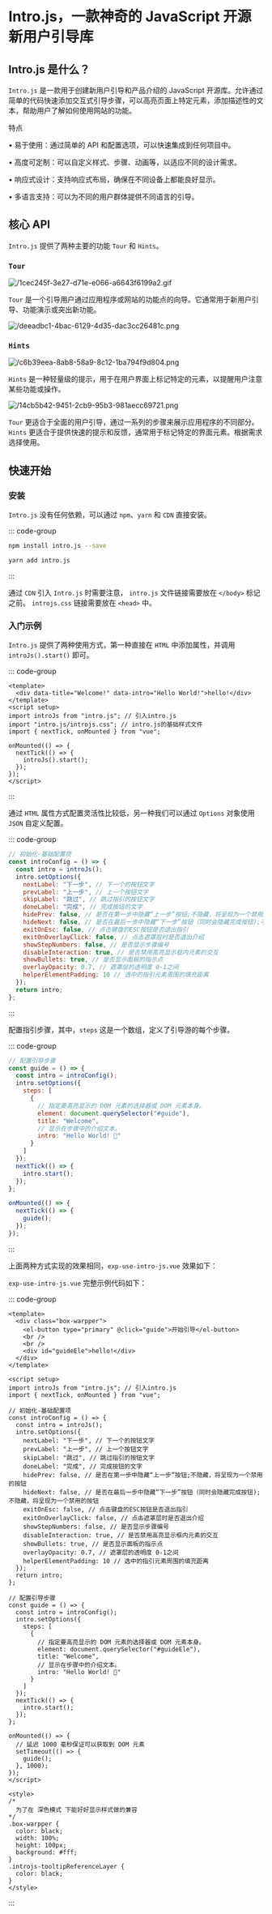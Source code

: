 # Intro.js，一款神奇的 JavaScript 开源新用户引导库

<article-info/>

<link-tag :linkList="[{ linkType: 'git', linkText:'Intro.js',linkUrl:'https://github.com/usablica/intro.js'},{ linkText:'Intro.js 官网',linkUrl:'https://introjs.com/'}]" />

## Intro.js 是什么？

`Intro.js` 是一款用于创建新用户引导和产品介绍的 JavaScript 开源库。允许通过简单的代码快速添加交互式引导步骤，可以高亮页面上特定元素，添加描述性的文本，帮助用户了解如何使用网站的功能。

<el-text size="large" type="danger">特点</el-text>

• <el-text size="large" type="danger">易于使用</el-text>：通过简单的 API 和配置选项，可以快速集成到任何项目中。

• <el-text size="large" type="danger">高度可定制</el-text>：可以自定义样式、步骤、动画等，以适应不同的设计需求。

• <el-text size="large" type="danger">响应式设计</el-text>：支持响应式布局，确保在不同设备上都能良好显示。

• <el-text size="large" type="danger">多语言支持</el-text>：可以为不同的用户群体提供不同语言的引导。

## 核心 API

`Intro.js` 提供了两种主要的功能 `Tour` 和 `Hints`。

### `Tour`

![/1cec245f-3e27-d71e-e066-a6643f6199a2.gif](/1cec245f-3e27-d71e-e066-a6643f6199a2.gif)

`Tour` 是一个引导用户通过应用程序或网站的功能点的向导。它通常用于新用户引导、功能演示或突出新功能。

![/deeadbc1-4bac-6129-4d35-dac3cc26481c.png](/deeadbc1-4bac-6129-4d35-dac3cc26481c.png)

### `Hints`

![/c6b39eea-8ab8-58a9-8c12-1ba794f9d804.png](/c6b39eea-8ab8-58a9-8c12-1ba794f9d804.png)

`Hints` 是一种轻量级的提示，用于在用户界面上标记特定的元素，以提醒用户注意某些功能或操作。

![/14cb5b42-9451-2cb9-95b3-981aecc69721.png](/14cb5b42-9451-2cb9-95b3-981aecc69721.png)

`Tour` 更适合于全面的用户引导，通过一系列的步骤来展示应用程序的不同部分。`Hints` 更适合于提供快速的提示和反馈，通常用于标记特定的界面元素。根据需求选择使用。

## 快速开始

### 安装

`Intro.js` 没有任何依赖，可以通过 `npm`、`yarn` 和 `CDN` 直接安装。

::: code-group

```bash [npm]
npm install intro.js --save
```

```bash [yarn]
yarn add intro.js
```

:::

通过 `CDN` 引入 `Intro.js` 时需要注意， `intro.js` 文件链接需要放在 `</body>` 标记之前。 `introjs.css` 链接需要放在 `<head>` 中。

### 入门示例

`Intro.js` 提供了两种使用方式，第一种直接在 `HTML` 中添加属性，并调用 `introJs().start()` 即可。

::: code-group

```vue
<template>
  <div data-title="Welcome!" data-intro="Hello World!">hello!</div>
</template>
<script setup>
import introJs from "intro.js"; // 引入intro.js
import "intro.js/introjs.css"; // intro.js的基础样式文件
import { nextTick, onMounted } from "vue";

onMounted(() => {
  nextTick(() => {
    introJs().start();
  });
});
</script>
```

:::

通过 `HTML` 属性方式配置灵活性比较低，另一种我们可以通过 `Options` 对象使用 `JSON` 自定义配置。

::: code-group

```js
// 初始化-基础配置项
const introConfig = () => {
  const intro = introJs();
  intro.setOptions({
    nextLabel: "下一步", // 下一个的按钮文字
    prevLabel: "上一步", // 上一个按钮文字
    skipLabel: "跳过", // 跳过指引的按钮文字
    doneLabel: "完成", // 完成按钮的文字
    hidePrev: false, // 是否在第一步中隐藏“上一步”按钮;不隐藏，将呈现为一个禁用的按钮
    hideNext: false, // 是否在最后一步中隐藏“下一步”按钮（同时会隐藏完成按钮);不隐藏，将呈现为一个禁用的按钮
    exitOnEsc: false, // 点击键盘的ESC按钮是否退出指引
    exitOnOverlayClick: false, // 点击遮罩层时是否退出介绍
    showStepNumbers: false, // 是否显示步骤编号
    disableInteraction: true, // 是否禁用高亮显示框内元素的交互
    showBullets: true, // 是否显示面板的指示点
    overlayOpacity: 0.7, // 遮罩层的透明度 0-1之间
    helperElementPadding: 10 // 选中的指引元素周围的填充距离
  });
  return intro;
};
```

:::

配置指引步骤，其中，`steps` 这是一个数组，定义了引导游的每个步骤。

::: code-group

```js
// 配置引导步骤
const guide = () => {
  const intro = introConfig();
  intro.setOptions({
    steps: [
      {
        // 指定要高亮显示的 DOM 元素的选择器或 DOM 元素本身。
        element: document.querySelector("#guide"),
        title: "Welcome",
        // 显示在步骤中的介绍文本。
        intro: "Hello World! 👋"
      }
    ]
  });
  nextTick(() => {
    intro.start();
  });
};

onMounted(() => {
  nextTick(() => {
    guide();
  });
});
```

:::

上面两种方式实现的效果相同，`exp-use-intro-js.vue` 效果如下：

<script setup>
import ExpUseIntro from '../../../../components/example/exp-use-intro-js.vue'
</script>

<exp-use-intro/>

`exp-use-intro-js.vue` 完整示例代码如下：

::: code-group

```vue
<template>
  <div class="box-warpper">
    <el-button type="primary" @click="guide">开始引导</el-button>
    <br />
    <br />
    <div id="guideEle">hello!</div>
  </div>
</template>

<script setup>
import introJs from "intro.js"; // 引入intro.js
import { nextTick, onMounted } from "vue";

// 初始化-基础配置项
const introConfig = () => {
  const intro = introJs();
  intro.setOptions({
    nextLabel: "下一步", // 下一个的按钮文字
    prevLabel: "上一步", // 上一个按钮文字
    skipLabel: "跳过", // 跳过指引的按钮文字
    doneLabel: "完成", // 完成按钮的文字
    hidePrev: false, // 是否在第一步中隐藏“上一步”按钮;不隐藏，将呈现为一个禁用的按钮
    hideNext: false, // 是否在最后一步中隐藏“下一步”按钮（同时会隐藏完成按钮);不隐藏，将呈现为一个禁用的按钮
    exitOnEsc: false, // 点击键盘的ESC按钮是否退出指引
    exitOnOverlayClick: false, // 点击遮罩层时是否退出介绍
    showStepNumbers: false, // 是否显示步骤编号
    disableInteraction: true, // 是否禁用高亮显示框内元素的交互
    showBullets: true, // 是否显示面板的指示点
    overlayOpacity: 0.7, // 遮罩层的透明度 0-1之间
    helperElementPadding: 10 // 选中的指引元素周围的填充距离
  });
  return intro;
};

// 配置引导步骤
const guide = () => {
  const intro = introConfig();
  intro.setOptions({
    steps: [
      {
        // 指定要高亮显示的 DOM 元素的选择器或 DOM 元素本身。
        element: document.querySelector("#guideEle"),
        title: "Welcome",
        // 显示在步骤中的介绍文本。
        intro: "Hello World! 👋"
      }
    ]
  });
  nextTick(() => {
    intro.start();
  });
};

onMounted(() => {
  // 延迟 1000 毫秒保证可以获取到 DOM 元素
  setTimeout(() => {
    guide();
  }, 1000);
});
</script>

<style>
/* 
  为了在 深色模式 下能好好显示样式做的兼容
*/
.box-warpper {
  color: black;
  width: 100%;
  height: 100px;
  background: #fff;
}
.introjs-tooltipReferenceLayer {
  color: black;
}
</style>
```

:::
